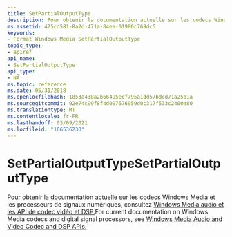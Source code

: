 ```yaml
---
title: SetPartialOutputType
description: Pour obtenir la documentation actuelle sur les codecs Windows Media et les processeurs de signaux numériques, consultez Windows Media Audio et les API de codec vidéo et DSP. | SetPartialOutputType
ms.assetid: 425cd581-8a2d-471a-84ea-01980c769dc5
keywords:
- Format Windows Media SetPartialOutputType
topic_type:
- apiref
api_name:
- SetPartialOutputType
api_type:
- NA
ms.topic: reference
ms.date: 05/31/2018
ms.openlocfilehash: 1853a438a2b66495ecf795a1dd57bdcd71a25b1a
ms.sourcegitcommit: 92e74c99f8f4d097676959d0c317f533c2400a80
ms.translationtype: MT
ms.contentlocale: fr-FR
ms.lasthandoff: 03/09/2021
ms.locfileid: "106536230"
---
```

# <a name="setpartialoutputtype"></a><span data-ttu-id="ba351-105">SetPartialOutputType</span><span class="sxs-lookup"><span data-stu-id="ba351-105">SetPartialOutputType</span></span>

<span data-ttu-id="ba351-106">Pour obtenir la documentation actuelle sur les codecs Windows Media et les processeurs de signaux numériques, consultez [Windows Media audio et les API de codec vidéo et DSP.](/previous-versions//dd464626(v=vs.85))</span><span class="sxs-lookup"><span data-stu-id="ba351-106">For current documentation on Windows Media codecs and digital signal processors, see [Windows Media Audio and Video Codec and DSP APIs.](/previous-versions//dd464626(v=vs.85))</span></span>

 

 
